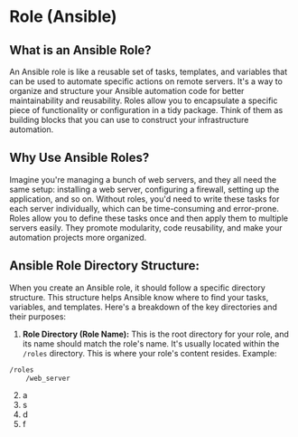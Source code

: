 # Role (Ansible)

## What is an Ansible Role?
An Ansible role is like a reusable set of tasks, templates, and variables that can be used to automate specific actions on remote servers. It's a way to organize and structure your Ansible automation code for better maintainability and reusability. Roles allow you to encapsulate a specific piece of functionality or configuration in a tidy package. Think of them as building blocks that you can use to construct your infrastructure automation.

## Why Use Ansible Roles?
Imagine you're managing a bunch of web servers, and they all need the same setup: installing a web server, configuring a firewall, setting up the application, and so on. Without roles, you'd need to write these tasks for each server individually, which can be time-consuming and error-prone. Roles allow you to define these tasks once and then apply them to multiple servers easily. They promote modularity, code reusability, and make your automation projects more organized.

## Ansible Role Directory Structure:
When you create an Ansible role, it should follow a specific directory structure. This structure helps Ansible know where to find your tasks, variables, and templates. Here's a breakdown of the key directories and their purposes:

1. **Role Directory (Role Name):** This is the root directory for your role, and its name should match the role's name. It's usually located within the `/roles` directory. This is where your role's content resides.
Example:
```bash
/roles
    /web_server
```
2. a
3. s
4. d
5. f
